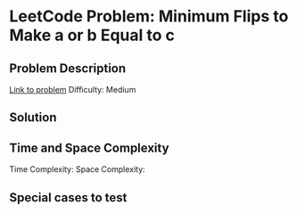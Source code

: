 # LeetCode Problem: Minimum Flips to Make a or b Equal to c

## Problem Description
[Link to problem](https://leetcode.com/problems/minimum-flips-to-make-a-or-b-equal-to-c/description/?envType=study-plan-v2&envId=leetcode-75)
Difficulty: Medium

## Solution


## Time and Space Complexity
Time Complexity: 
Space Complexity: 

## Special cases to test